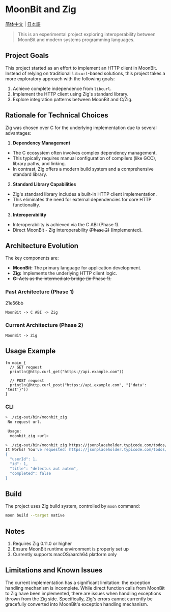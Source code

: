 # MoonBit and Zig

[简体中文](README-zh.md) | [日本語](README-ja.md)

> This is an experimental project exploring interoperability between MoonBit and modern systems programming languages.

## Project Goals

This project started as an effort to implement an HTTP client in MoonBit. Instead of relying on traditional `libcurl`-based solutions, this project takes a more exploratory approach with the following goals:

1. Achieve complete independence from `libcurl`.
2. Implement the HTTP client using Zig's standard library.
3. Explore integration patterns between MoonBit and C/Zig.

## Rationale for Technical Choices

Zig was chosen over C for the underlying implementation due to several advantages:

1. **Dependency Management**
  * The C ecosystem often involves complex dependency management.
  * This typically requires manual configuration of compilers (like GCC), library paths, and linking.
  * In contrast, Zig offers a modern build system and a comprehensive standard library.

2. **Standard Library Capabilities**
  * Zig's standard library includes a built-in HTTP client implementation.
  * This eliminates the need for external dependencies for core HTTP functionality.

3. **Interoperability**
  * Interoperability is achieved via the C ABI (Phase 1).
  * Direct MoonBit - Zig interoperability ~~(Phase 2)~~ (Implemented).

## Architecture Evolution

The key components are:

* **MoonBit:** The primary language for application development.
* **Zig:** Implements the underlying HTTP client logic.
* ~~**C:** Acts as the intermediate bridge (in Phase 1).~~

### Past Architecture (Phase 1)

21e56bb

```
MoonBit -> C ABI -> Zig
```

### Current Architecture (Phase 2)

```
MoonBit -> Zig
```

## Usage Example

```moonbit
fn main {
  // GET request
  println(@http.curl_get("https://api.example.com"))
  
  // POST request
  println(@http.curl_post("https://api.example.com", "{'data': 'test'}"))
}
```

### CLI

```bash
> ./zig-out/bin/moonbit_zig
 No request url.

 Usage:
  moonbit_zig <url>

> ./zig-out/bin/moonbit_zig https://jsonplaceholder.typicode.com/todos/1
It Works! You've requested: https://jsonplaceholder.typicode.com/todos/1
{
  "userId": 1,
  "id": 1,
  "title": "delectus aut autem",
  "completed": false
}
```

## Build

The project uses Zig build system, controlled by `moon` command:

```bash
moon build --target native
```

## Notes

1. Requires Zig 0.11.0 or higher
2. Ensure MoonBit runtime environment is properly set up
3. Currently supports macOS/aarch64 platform only

## Limitations and Known Issues

The current implementation has a significant limitation: the exception handling mechanism is incomplete. While direct function calls from MoonBit to Zig have been implemented, there are issues when handling exceptions thrown from the Zig side. Specifically, Zig's errors cannot currently be gracefully converted into MoonBit's exception handling mechanism.
